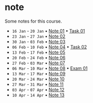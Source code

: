 # note
Some notes for this course.

+ `16 Jan` - `20 Jan` &bull; [Note 01](01/README.md) &bull; [Task 01](https://github.com/dudung/fi4002-01-2022-2/issues/1)
+ `23 Jan` - `27 Jan` &bull; [Note 02](02/README.md)
+ `30 Jan` - `03 Feb` &bull; [Note 03](03/README.md)
+ `06 Feb` - `10 Feb` &bull; [Note 04](04/README.md) &bull; [Task 02](https://github.com/dudung/fi4002-01-2022-2/issues/2)
+ `13 Feb` - `17 Feb` &bull; [Note 05](05/README.md)
+ `20 Feb` - `24 Feb` &bull; [Note 06](06/README.md)
+ `27 Feb` - `03 Mar` &bull; [Note 07](07/README.md)
+ `06 Mar` - `10 Mar` &bull; [Note 08](08/README.md) &bull; [Exam 01]()
+ `13 Mar` - `17 Mar` &bull; [Note 09](09/README.md)
+ `20 Mar` - `24 Mar` &bull; [Note 10](10/README.md)
+ `27 Mar` - `31 Mar` &bull; [Note 11](11/README.md)
+ `03 Apr` - `07 Apr` &bull; [Note 12](12/README.md)
+ `10 Apr` - `14 Apr` &bull; [Note 13](13/README.md)
